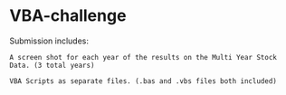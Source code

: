 # VBA-challenge


Submission includes:


    A screen shot for each year of the results on the Multi Year Stock Data. (3 total years)

    VBA Scripts as separate files. (.bas and .vbs files both included)
